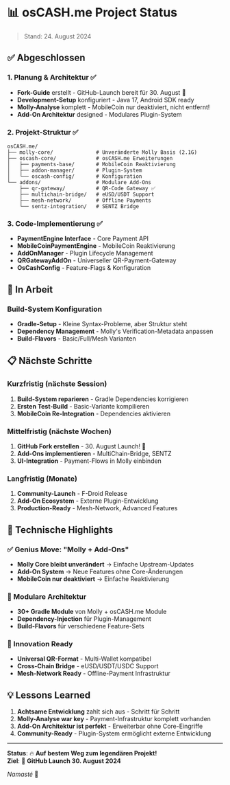 # 📊 osCASH.me Project Status

> Stand: 24. August 2024

## ✅ Abgeschlossen

### 1. Planung & Architektur ✅
- **Fork-Guide** erstellt - GitHub-Launch bereit für 30. August 🎂
- **Development-Setup** konfiguriert - Java 17, Android SDK ready
- **Molly-Analyse** komplett - MobileCoin nur deaktiviert, nicht entfernt!
- **Add-On Architektur** designed - Modulares Plugin-System

### 2. Projekt-Struktur ✅
```
osCASH.me/
├── molly-core/              # Unveränderte Molly Basis (2.1G)
├── oscash-core/             # osCASH.me Erweiterungen
│   ├── payments-base/       # MobileCoin Reaktivierung
│   ├── addon-manager/       # Plugin-System
│   └── oscash-config/       # Konfiguration
└── addons/                  # Modulare Add-Ons
    ├── qr-gateway/          # QR-Code Gateway ✅
    ├── multichain-bridge/   # eUSD/USDT Support
    ├── mesh-network/        # Offline Payments
    └── sentz-integration/   # SENTZ Bridge
```

### 3. Code-Implementierung ✅
- **PaymentEngine Interface** - Core Payment API
- **MobileCoinPaymentEngine** - MobileCoin Reaktivierung  
- **AddOnManager** - Plugin Lifecycle Management
- **QRGatewayAddOn** - Universeller QR-Payment-Gateway
- **OsCashConfig** - Feature-Flags & Konfiguration

## 🔄 In Arbeit

### Build-System Konfiguration
- **Gradle-Setup** - Kleine Syntax-Probleme, aber Struktur steht
- **Dependency Management** - Molly's Verification-Metadata anpassen
- **Build-Flavors** - Basic/Full/Mesh Varianten

## 📋 Nächste Schritte

### Kurzfristig (nächste Session)
1. **Build-System reparieren** - Gradle Dependencies korrigieren
2. **Ersten Test-Build** - Basic-Variante kompilieren
3. **MobileCoin Re-Integration** - Dependencies aktivieren

### Mittelfristig (nächste Wochen)
1. **GitHub Fork erstellen** - 30. August Launch! 🎉
2. **Add-Ons implementieren** - MultiChain-Bridge, SENTZ
3. **UI-Integration** - Payment-Flows in Molly einbinden

### Langfristig (Monate)
1. **Community-Launch** - F-Droid Release
2. **Add-On Ecosystem** - Externe Plugin-Entwicklung
3. **Production-Ready** - Mesh-Network, Advanced Features

## 🎯 Technische Highlights

### ✅ Genius Move: "Molly + Add-Ons"
- **Molly Core bleibt unverändert** → Einfache Upstream-Updates
- **Add-On System** → Neue Features ohne Core-Änderungen
- **MobileCoin nur deaktiviert** → Einfache Reaktivierung

### 🔧 Modulare Architektur
- **30+ Gradle Module** von Molly + osCASH.me Module
- **Dependency-Injection** für Plugin-Management
- **Build-Flavors** für verschiedene Feature-Sets

### 🚀 Innovation Ready
- **Universal QR-Format** - Multi-Wallet kompatibel
- **Cross-Chain Bridge** - eUSD/USDT/USDC Support
- **Mesh-Network Ready** - Offline-Payment Infrastruktur

## 💡 Lessons Learned

1. **Achtsame Entwicklung** zahlt sich aus - Schritt für Schritt
2. **Molly-Analyse war key** - Payment-Infrastruktur komplett vorhanden  
3. **Add-On Architektur ist perfekt** - Erweiterbar ohne Core-Eingriffe
4. **Community-Ready** - Plugin-System ermöglicht externe Entwicklung

---

**Status**: 🔥 **Auf bestem Weg zum legendären Projekt!**  
**Ziel**: 🎂 **GitHub Launch 30. August 2024**

*Namasté* 🙏
